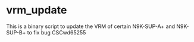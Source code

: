 # vrm_update
This is a binary script to update the VRM of certain N9K-SUP-A+ and N9K-SUP-B+ to fix bug CSCwd65255
